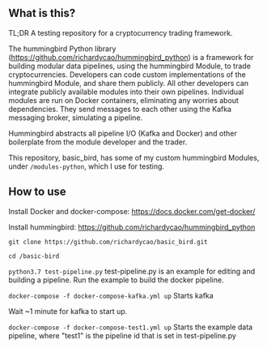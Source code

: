 ## What is this?

TL;DR A testing repository for a cryptocurrency trading framework.

The hummingbird Python library (https://github.com/richardycao/hummingbird_python) is a framework for building modular data pipelines, using the hummingbird Module, to trade cryptocurrencies. Developers can code custom implementations of the hummingbird Module, and share them publicly. All other developers can integrate publicly available modules into their own pipelines. Individual modules are run on Docker containers, eliminating any worries about dependencies. They send messages to each other using the Kafka messaging broker, simulating a pipeline.

Hummingbird abstracts all pipeline I/O (Kafka and Docker) and other boilerplate from the module developer and the trader.

This repository, basic_bird, has some of my custom hummingbird Modules, under `/modules-python`, which I use for testing.

## How to use

Install Docker and docker-compose: https://docs.docker.com/get-docker/

Install hummingbird: https://github.com/richardycao/hummingbird_python

`git clone https://github.com/richardycao/basic_bird.git`

`cd /basic-bird`

`python3.7 test-pipeline.py` test-pipeline.py is an example for editing and building a pipeline. Run the example to build the docker pipeline.

`docker-compose -f docker-compose-kafka.yml up` Starts kafka

Wait ~1 minute for kafka to start up.

`docker-compose -f docker-compose-test1.yml up` Starts the example data pipeline, where "test1" is the pipeline id that is set in test-pipeline.py
